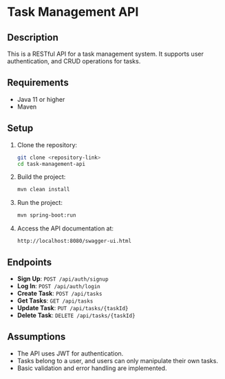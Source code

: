 # Task Management API

## Description

This is a RESTful API for a task management system. It supports user authentication, and CRUD operations for tasks.

## Requirements

- Java 11 or higher 
- Maven

## Setup

1. Clone the repository:
    ```bash
    git clone <repository-link>
    cd task-management-api
    ```

2. Build the project:
    ```bash
    mvn clean install
    ```

3. Run the project:
    ```bash
    mvn spring-boot:run
    ```

4. Access the API documentation at:
    ```
    http://localhost:8080/swagger-ui.html
    ```

## Endpoints

- **Sign Up**: `POST /api/auth/signup`
- **Log In**: `POST /api/auth/login`
- **Create Task**: `POST /api/tasks`
- **Get Tasks**: `GET /api/tasks`
- **Update Task**: `PUT /api/tasks/{taskId}`
- **Delete Task**: `DELETE /api/tasks/{taskId}`

## Assumptions

- The API uses JWT for authentication.
- Tasks belong to a user, and users can only manipulate their own tasks.
- Basic validation and error handling are implemented.
